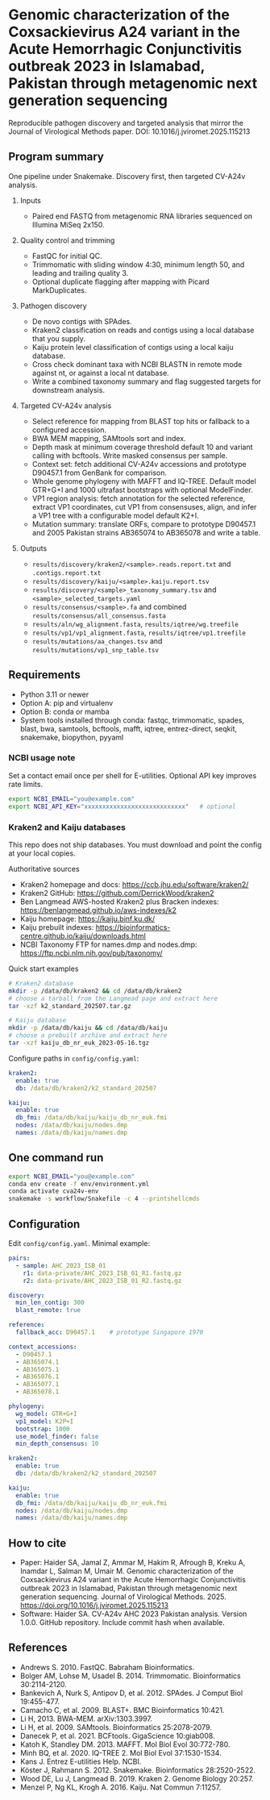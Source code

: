 # Genomic characterization of the Coxsackievirus A24 variant in the Acute Hemorrhagic Conjunctivitis outbreak 2023 in Islamabad, Pakistan through metagenomic next generation sequencing

Reproducible pathogen discovery and targeted analysis that mirror the Journal of Virological Methods paper. DOI: 10.1016/j.jviromet.2025.115213

## Program summary
One pipeline under Snakemake. Discovery first, then targeted CV-A24v analysis.

1) Inputs
   - Paired end FASTQ from metagenomic RNA libraries sequenced on Illumina MiSeq 2x150.

2) Quality control and trimming
   - FastQC for initial QC.
   - Trimmomatic with sliding window 4:30, minimum length 50, and leading and trailing quality 3.
   - Optional duplicate flagging after mapping with Picard MarkDuplicates.

3) Pathogen discovery
   - De novo contigs with SPAdes.
   - Kraken2 classification on reads and contigs using a local database that you supply.
   - Kaiju protein level classification of contigs using a local kaiju database.
   - Cross check dominant taxa with NCBI BLASTN in remote mode against nt, or against a local nt database.
   - Write a combined taxonomy summary and flag suggested targets for downstream analysis.

4) Targeted CV-A24v analysis
   - Select reference for mapping from BLAST top hits or fallback to a configured accession.
   - BWA MEM mapping, SAMtools sort and index.
   - Depth mask at minimum coverage threshold default 10 and variant calling with bcftools. Write masked consensus per sample.
   - Context set: fetch additional CV-A24v accessions and prototype D90457.1 from GenBank for comparison.
   - Whole genome phylogeny with MAFFT and IQ-TREE. Default model GTR+G+I and 1000 ultrafast bootstraps with optional ModelFinder.
   - VP1 region analysis: fetch annotation for the selected reference, extract VP1 coordinates, cut VP1 from consensuses, align, and infer a VP1 tree with a configurable model default K2+I.
   - Mutation summary: translate ORFs, compare to prototype D90457.1 and 2005 Pakistan strains AB365074 to AB365078 and write a table.

5) Outputs
   - `results/discovery/kraken2/<sample>.reads.report.txt` and `.contigs.report.txt`
   - `results/discovery/kaiju/<sample>.kaiju.report.tsv`
   - `results/discovery/<sample>_taxonomy_summary.tsv` and `<sample>_selected_targets.yaml`
   - `results/consensus/<sample>.fa` and combined `results/consensus/all_consensus.fasta`
   - `results/aln/wg_alignment.fasta`, `results/iqtree/wg.treefile`
   - `results/vp1/vp1_alignment.fasta`, `results/iqtree/vp1.treefile`
   - `results/mutations/aa_changes.tsv` and `results/mutations/vp1_snp_table.tsv`

## Requirements
- Python 3.11 or newer
- Option A: pip and virtualenv
- Option B: conda or mamba
- System tools installed through conda: fastqc, trimmomatic, spades, blast, bwa, samtools, bcftools, mafft, iqtree, entrez-direct, seqkit, snakemake, biopython, pyyaml

### NCBI usage note
Set a contact email once per shell for E-utilities. Optional API key improves rate limits.
```bash
export NCBI_EMAIL="you@example.com"
export NCBI_API_KEY="xxxxxxxxxxxxxxxxxxxxxxxxxxxx"   # optional
```

### Kraken2 and Kaiju databases
This repo does not ship databases. You must download and point the config at your local copies.

Authoritative sources
- Kraken2 homepage and docs: https://ccb.jhu.edu/software/kraken2/
- Kraken2 GitHub: https://github.com/DerrickWood/kraken2
- Ben Langmead AWS-hosted Kraken2 plus Bracken indexes: https://benlangmead.github.io/aws-indexes/k2
- Kaiju homepage: https://kaiju.binf.ku.dk/
- Kaiju prebuilt indexes: https://bioinformatics-centre.github.io/kaiju/downloads.html
- NCBI Taxonomy FTP for names.dmp and nodes.dmp: https://ftp.ncbi.nlm.nih.gov/pub/taxonomy/

Quick start examples
```bash
# Kraken2 database
mkdir -p /data/db/kraken2 && cd /data/db/kraken2
# choose a tarball from the Langmead page and extract here
tar -xzf k2_standard_202507.tar.gz

# Kaiju database
mkdir -p /data/db/kaiju && cd /data/db/kaiju
# choose a prebuilt archive and extract here
tar -xzf kaiju_db_nr_euk_2023-05-16.tgz
```

Configure paths in `config/config.yaml`:
```yaml
kraken2:
  enable: true
  db: /data/db/kraken2/k2_standard_202507

kaiju:
  enable: true
  db_fmi: /data/db/kaiju/kaiju_db_nr_euk.fmi
  nodes: /data/db/kaiju/nodes.dmp
  names: /data/db/kaiju/names.dmp
```

## One command run
```bash
export NCBI_EMAIL="you@example.com"
conda env create -f env/environment.yml
conda activate cva24v-env
snakemake -s workflow/Snakefile -c 4 --printshellcmds
```

## Configuration
Edit `config/config.yaml`. Minimal example:
```yaml
pairs:
  - sample: AHC_2023_ISB_01
    r1: data-private/AHC_2023_ISB_01_R1.fastq.gz
    r2: data-private/AHC_2023_ISB_01_R2.fastq.gz

discovery:
  min_len_contig: 300
  blast_remote: true

reference:
  fallback_acc: D90457.1    # prototype Singapore 1970

context_accessions:
  - D90457.1
  - AB365074.1
  - AB365075.1
  - AB365076.1
  - AB365077.1
  - AB365078.1

phylogeny:
  wg_model: GTR+G+I
  vp1_model: K2P+I
  bootstrap: 1000
  use_model_finder: false
  min_depth_consensus: 10

kraken2:
  enable: true
  db: /data/db/kraken2/k2_standard_202507

kaiju:
  enable: true
  db_fmi: /data/db/kaiju/kaiju_db_nr_euk.fmi
  nodes: /data/db/kaiju/nodes.dmp
  names: /data/db/kaiju/names.dmp
```

## How to cite
- Paper: Haider SA, Jamal Z, Ammar M, Hakim R, Afrough B, Kreku A, Inamdar L, Salman M, Umair M. Genomic characterization of the Coxsackievirus A24 variant in the Acute Hemorrhagic Conjunctivitis outbreak 2023 in Islamabad, Pakistan through metagenomic next generation sequencing. Journal of Virological Methods. 2025. https://doi.org/10.1016/j.jviromet.2025.115213
- Software: Haider SA. CV-A24v AHC 2023 Pakistan analysis. Version 1.0.0. GitHub repository. Include commit hash when available.

## References
- Andrews S. 2010. FastQC. Babraham Bioinformatics.
- Bolger AM, Lohse M, Usadel B. 2014. Trimmomatic. Bioinformatics 30:2114-2120.
- Bankevich A, Nurk S, Antipov D, et al. 2012. SPAdes. J Comput Biol 19:455-477.
- Camacho C, et al. 2009. BLAST+. BMC Bioinformatics 10:421.
- Li H, 2013. BWA-MEM. arXiv:1303.3997.
- Li H, et al. 2009. SAMtools. Bioinformatics 25:2078-2079.
- Danecek P, et al. 2021. BCFtools. GigaScience 10:giab008.
- Katoh K, Standley DM. 2013. MAFFT. Mol Biol Evol 30:772-780.
- Minh BQ, et al. 2020. IQ-TREE 2. Mol Biol Evol 37:1530-1534.
- Kans J. Entrez E-utilities Help. NCBI.
- Köster J, Rahmann S. 2012. Snakemake. Bioinformatics 28:2520-2522.
- Wood DE, Lu J, Langmead B. 2019. Kraken 2. Genome Biology 20:257.
- Menzel P, Ng KL, Krogh A. 2016. Kaiju. Nat Commun 7:11257.
